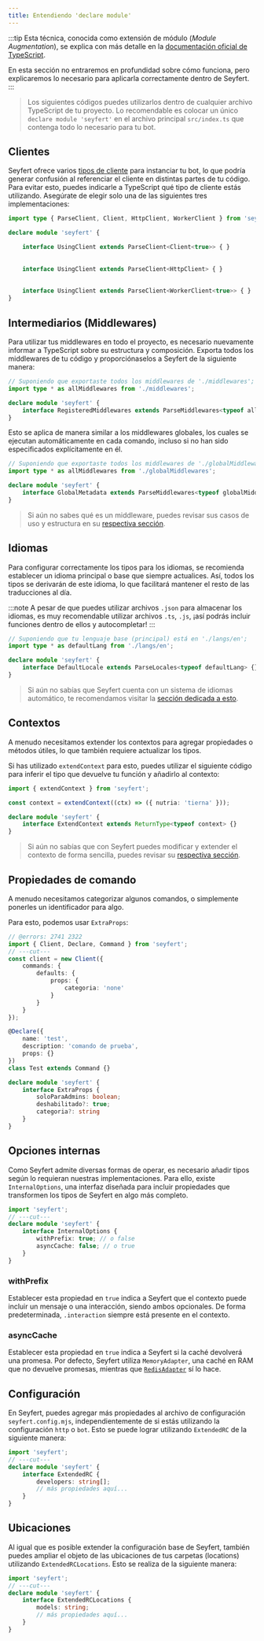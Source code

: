 ```yaml
---
title: Entendiendo 'declare module'
---
```


:::tip
Esta técnica, conocida como extensión de módulo (*Module Augmentation*), se explica con más detalle en la [documentación oficial de TypeScript](https://www.typescriptlang.org/docs/handbook/declaration-merging.html#module-augmentation).

En esta sección no entraremos en profundidad sobre cómo funciona, pero explicaremos lo necesario para aplicarla correctamente dentro de Seyfert.
:::

> Los siguientes códigos puedes utilizarlos dentro de cualquier archivo TypeScript de tu proyecto. Lo recomendable es colocar un único `declare module 'seyfert'` en el archivo principal `src/index.ts` que contenga todo lo necesario para tu bot.

## Clientes

Seyfert ofrece varios [tipos de cliente](./setup-project) para instanciar tu bot, lo que podría generar confusión al referenciar el cliente en distintas partes de tu código. Para evitar esto, puedes indicarle a TypeScript qué tipo de cliente estás utilizando. Asegúrate de elegir solo una de las siguientes tres implementaciones:

```ts twoslash {"Gateway":4-5} {"HTTP":7-8} {"Worker":10-11} copy
import type { ParseClient, Client, HttpClient, WorkerClient } from 'seyfert';

declare module 'seyfert' {

    interface UsingClient extends ParseClient<Client<true>> { }
  
  
    interface UsingClient extends ParseClient<HttpClient> { }
  
  
    interface UsingClient extends ParseClient<WorkerClient<true>> { }
}
```

## Intermediarios (Middlewares)

Para utilizar tus middlewares en todo el proyecto, es necesario nuevamente informar a TypeScript sobre su estructura y composición. Exporta todos los middlewares de tu código y proporciónaselos a Seyfert de la siguiente manera:

```ts {2,5} copy
// Suponiendo que exportaste todos los middlewares de './middlewares';
import type * as allMiddlewares from './middlewares';

declare module 'seyfert' {
    interface RegisteredMiddlewares extends ParseMiddlewares<typeof allMiddlewares> {}
}
```

Esto se aplica de manera similar a los middlewares globales, los cuales se ejecutan automáticamente en cada comando, incluso si no han sido especificados explícitamente en él.

```ts {2,5} copy
// Suponiendo que exportaste todos los middlewares de './globalMiddlewares';
import type * as allMiddlewares from './globalMiddlewares';

declare module 'seyfert' {
    interface GlobalMetadata extends ParseMiddlewares<typeof globalMiddlewares> {}
}
```

> Si aún no sabes qué es un middleware, puedes revisar sus casos de uso y estructura en su [respectiva sección](../commands/middlewares).

## Idiomas

Para configurar correctamente los tipos para los idiomas, se recomienda establecer un idioma principal o base que siempre actualices. Así, todos los tipos se derivarán de este idioma, lo que facilitará mantener el resto de las traducciones al día.

:::note
A pesar de que puedes utilizar archivos `.json` para almacenar los idiomas, es muy recomendable utilizar archivos `.ts`, `.js`, ¡así podrás incluir funciones dentro de ellos y autocompletar!
:::


```ts {2,5} copy
// Suponiendo que tu lenguaje base (principal) está en './langs/en';
import type * as defaultLang from './langs/en';

declare module 'seyfert' {
    interface DefaultLocale extends ParseLocales<typeof defaultLang> {}
}
```

> Si aún no sabías que Seyfert cuenta con un sistema de idiomas automático, te recomendamos visitar la [sección dedicada a esto](../i18n/languages).
 
## Contextos

A menudo necesitamos extender los contextos para agregar propiedades o métodos útiles, lo que también requiere actualizar los tipos.

Si has utilizado `extendContext` para esto, puedes utilizar el siguiente código para inferir el tipo que devuelve tu función y añadirlo al contexto:

```ts twoslash {3,6} copy
import { extendContext } from 'seyfert';

const context = extendContext((ctx) => ({ nutria: 'tierna' }));

declare module 'seyfert' {
    interface ExtendContext extends ReturnType<typeof context> {}
}
```

> Si aún no sabías que con Seyfert puedes modificar y extender el contexto de forma sencilla, puedes revisar su [respectiva sección](../commands/extend-commandcontext).

## Propiedades de comando

A menudo necesitamos categorizar algunos comandos, o simplemente ponerles un identificador para algo.

Para esto, podemos usar `ExtraProps`:

```ts twoslash {3,6} copy
// @errors: 2741 2322
import { Client, Declare, Command } from 'seyfert';
// ---cut---
const client = new Client({
    commands: {
        defaults: {
            props: {
                categoria: 'none'
            }
        }
    }
});

@Declare({
    name: 'test',
    description: 'comando de prueba',
    props: {}
})
class Test extends Command {}

declare module 'seyfert' {
    interface ExtraProps {
        soloParaAdmins: boolean;
        deshabilitado?: true;
        categoria?: string
    }
}
```

## Opciones internas

Como Seyfert admite diversas formas de operar, es necesario añadir tipos según lo requieran nuestras implementaciones. Para ello, existe `InternalOptions`, una interfaz diseñada para incluir propiedades que transformen los tipos de Seyfert en algo más completo.

```ts twoslash copy
import 'seyfert';
// ---cut---
declare module 'seyfert' {
    interface InternalOptions {
        withPrefix: true; // o false
        asyncCache: false; // o true
    }
}
```

### withPrefix

Establecer esta propiedad en `true` indica a Seyfert que el contexto puede incluir un mensaje o una interacción, siendo ambos opcionales. De forma predeterminada, `.interaction` siempre está presente en el contexto.

### asyncCache

Establecer esta propiedad en `true` indica a Seyfert si la caché devolverá una promesa. Por defecto, Seyfert utiliza `MemoryAdapter`, una caché en RAM que no devuelve promesas, mientras que [`RedisAdapter`](https://npmjs.com/package/@slipher/redis-adapter) sí lo hace.


## Configuración

En Seyfert, puedes agregar más propiedades al archivo de configuración `seyfert.config.mjs`, independientemente de si estás utilizando la configuración `http` o `bot`. Esto se puede lograr utilizando `ExtendedRC` de la siguiente manera:

```ts twoslash
import 'seyfert';
// ---cut---
declare module 'seyfert' {
    interface ExtendedRC {
        developers: string[];
        // más propiedades aquí...
    }
}
```


## Ubicaciones

Al igual que es posible extender la configuración base de Seyfert, también puedes ampliar el objeto de las ubicaciones de tus carpetas (locations) utilizando `ExtendedRCLocations`. Esto se realiza de la siguiente manera:

```ts twoslash
import 'seyfert';
// ---cut---
declare module 'seyfert' {
    interface ExtendedRCLocations {
        models: string;
        // más propiedades aquí...
    }
}
```
